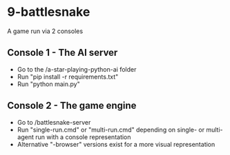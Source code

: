 # 9-battlesnake
A game run via 2 consoles
## Console 1 - The AI server
- Go to the /a-star-playing-python-ai folder
- Run "pip install -r requirements.txt"
- Run "python main.py"
## Console 2 - The game engine
- Go to /battlesnake-server
- Run "single-run.cmd" or "multi-run.cmd" depending on single- or multi-agent run with a console representation
- Alternative "-browser" versions exist for a more visual representation